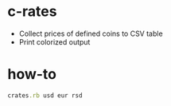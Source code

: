 # c-rates

 - Collect prices of defined coins to CSV table  
 - Print colorized output

# how-to  
```ruby
crates.rb usd eur rsd
```
